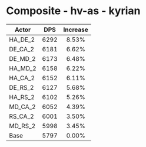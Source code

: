 # Composite - hv-as - kyrian
| Actor | DPS | Increase |
|---|:---:|:---:|
|HA_DE_2|6292|8.53%|
|DE_CA_2|6181|6.62%|
|DE_MD_2|6173|6.48%|
|HA_MD_2|6158|6.22%|
|HA_CA_2|6152|6.11%|
|DE_RS_2|6127|5.68%|
|HA_RS_2|6102|5.26%|
|MD_CA_2|6052|4.39%|
|RS_CA_2|6001|3.50%|
|MD_RS_2|5998|3.45%|
|Base|5797|0.00%|
